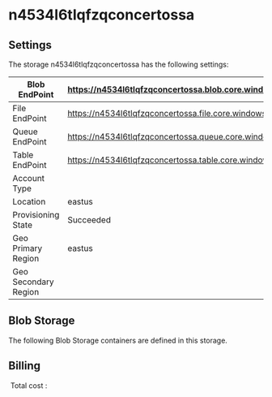 # n4534l6tlqfzqconcertossa

## Settings
The storage n4534l6tlqfzqconcertossa has the following settings:

| Blob EndPoint | https://n4534l6tlqfzqconcertossa.blob.core.windows.net/  |
| --- | --- |
| File EndPoint | https://n4534l6tlqfzqconcertossa.file.core.windows.net/  |
| Queue EndPoint | https://n4534l6tlqfzqconcertossa.queue.core.windows.net/  |
| Table EndPoint | https://n4534l6tlqfzqconcertossa.table.core.windows.net/  |
| Account Type |   |
| Location | eastus  |
| Provisioning State | Succeeded  |
| Geo Primary Region | eastus  |
| Geo Secondary Region |   |

## Blob Storage
The following Blob Storage containers are defined in this storage. 

## Billing
 Total cost : 
